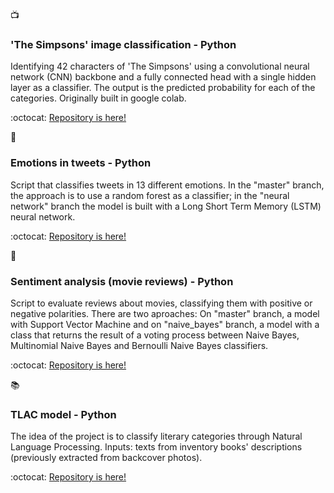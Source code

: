 
:tv: 
### 'The Simpsons' image classification - Python

Identifying 42 characters of 'The Simpsons' using a convolutional neural network (CNN) backbone and a fully connected head with a single hidden layer as a classifier. The output is the predicted probability for each of the categories. Originally built in google colab. 

:octocat: [Repository is here!](https://github.com/alejandraberbesi/image_classification_FA)

:pushpin: 
### Emotions in tweets - Python 

Script that classifies tweets in 13 different emotions. In the "master" branch, the approach is to use a random forest as a classifier; in the "neural network" branch the model is built with a Long Short Term Memory (LSTM) neural network.

:octocat: [Repository is here!](https://github.com/alejandraberbesi/emotions_in_tweets)

:movie_camera: 
### Sentiment analysis (movie reviews) - Python

Script to evaluate reviews about movies, classifying them with positive or negative polarities.
There are two aproaches: On "master" branch, a model with Support Vector Machine and on "naive_bayes" branch, a model with a class that returns the result of a voting process between Naive Bayes, Multinomial Naive Bayes and Bernoulli Naive Bayes classifiers.

:octocat: [Repository is here!](https://github.com/alejandraberbesi/sentiment_analysis_movie_reviews)
 
:books: 
### TLAC model - Python
 
The idea of the project is to classify literary categories through Natural Language Processing. Inputs: texts from inventory books' descriptions (previously extracted from backcover photos).
 
:octocat: [Repository is here!](https://github.com/Tu-Libro-a-Ciegas/TLAC_model)
